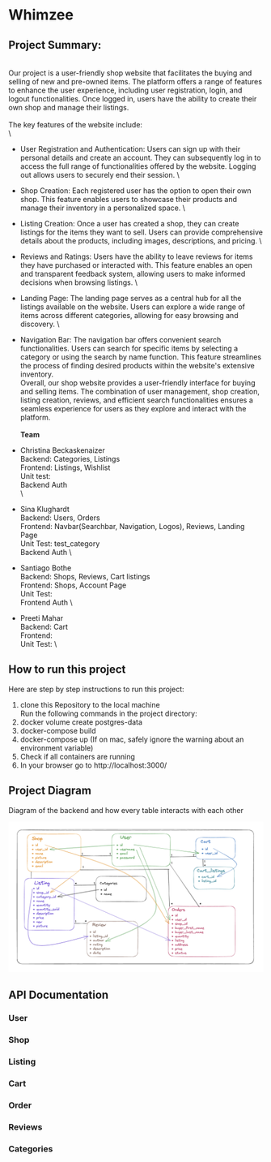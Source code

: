 # Whimzee

## Project Summary:
\
Our project is a user-friendly shop website that facilitates the buying and selling of new and pre-owned items. The platform offers a range of features to enhance the user experience, including user registration, login, and logout functionalities. Once logged in, users have the ability to create their own shop and manage their listings.
\
\
The key features of the website include:
\
\
* User Registration and Authentication: Users can sign up with their personal details and create an account. They can subsequently log in to access the full range of functionalities offered by the website. Logging out allows users to securely end their session.
\
* Shop Creation: Each registered user has the option to open their own shop. This feature enables users to showcase their products and manage their inventory in a personalized space.
\
* Listing Creation: Once a user has created a shop, they can create listings for the items they want to sell. Users can provide comprehensive details about the products, including images, descriptions, and pricing.
\
* Reviews and Ratings: Users have the ability to leave reviews for items they have purchased or interacted with. This feature enables an open and transparent feedback system, allowing users to make informed decisions when browsing listings.
\
* Landing Page: The landing page serves as a central hub for all the listings available on the website. Users can explore a wide range of items across different categories, allowing for easy browsing and discovery.
\
* Navigation Bar: The navigation bar offers convenient search functionalities. Users can search for specific items by selecting a category or using the search by name function. This feature streamlines the process of finding desired products within the website's extensive inventory.
\
Overall, our shop website provides a user-friendly interface for buying and selling items. The combination of user management, shop creation, listing creation, reviews, and efficient search functionalities ensures a seamless experience for users as they explore and interact with the platform.
\
\
**Team**

* Christina Beckaskenaizer \
Backend: Categories, Listings \
Frontend: Listings, Wishlist \
Unit test: \
Backend Auth \
\
* Sina Klughardt \
Backend: Users, Orders \
Frontend: Navbar(Searchbar, Navigation, Logos), Reviews, Landing Page \
Unit Test: test_category \
Backend Auth \
* Santiago Bothe \
Backend: Shops, Reviews, Cart listings \
Frontend: Shops, Account Page \
Unit Test: \
Frontend Auth \
* Preeti Mahar \
Backend: Cart \
Frontend: \
Unit Test: \

## How to run this project
Here are step by step instructions to run this project:
1. clone this Repository to the local machine \
Run the following commands in the project directory:
2. docker volume create postgres-data
2. docker-compose build
3. docker-compose up
(If on mac, safely ignore the warning about an environment variable)
4. Check if all containers are running
5. In your browser go to http://localhost:3000/

## Project Diagram

Diagram of the backend and how every table interacts with each other

![Alt text](excalidraw.png)

## API Documentation

### User

### Shop

### Listing

### Cart

### Order

### Reviews

### Categories
